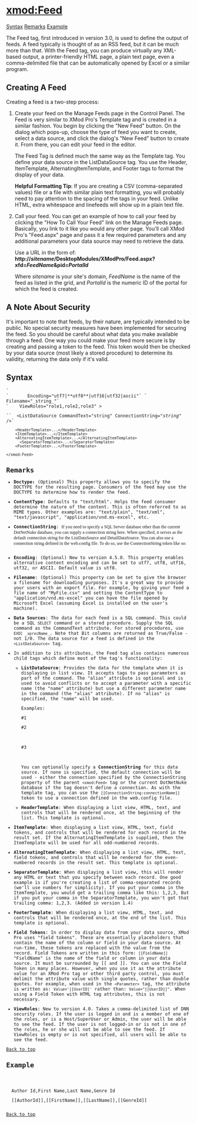 # <xmod:Feed>

<a name="top"></a>

[Syntax](#syntax) [Remarks](#remarks) [Example](#example)

The Feed tag, first introduced in version 3.0, is used to define the output of feeds. A feed typically is thought of as an RSS feed, but it can be much more than that. With the Feed tag, you can produce virtually any XML-based output, a printer-friendly HTML page, a plain text page, even a comma-delimited file that can be automatically opened by Excel or a similar program.

## Creating A Feed

Creating a feed is a two-step process:

1.  Create your feed on the Manage Feeds page in the Control Panel. The Feed is very similar to XMod Pro's Template tag and is created in a similar fashion. You begin by clicking the "New Feed" button. On the dialog which pops-up, choose the type of feed you want to create, select a data source, and click the dialog's "New Feed" button to create it. From there, you can edit your feed in the editor.  

    The Feed Tag is defined much the same way as the Template tag. You define your data source in the ListDataSource tag. You use the Header, ItemTemplate, AlternatingItemTemplate, and Footer tags to format the display of your data.  

    **Helpful Formatting Tip**: If you are creating a CSV (comma-separated values) file or a file with similar plain text formatting, you will probably need to pay attention to the spacing of the tags in your feed. Unlike HTML, extra whitespace and linefeeds will show up in a plain text file.  

2.  Call your feed. You can get an example of how to call your feed by clicking the "How To Call Your Feed" link on the Manage Feeds page. Basically, you link to it like you would any other page. You'll call XMod Pro's "Feed.aspx" page and pass it a few required parameters and any additional parameters your data source may need to retrieve the data.  

    Use a URL in the form of:  
    **http://_sitename_/DesktopModules/XModPro/Feed.aspx?xfd=_FeedName_&pid=_PortalId_**  

    Where _sitename_ is your site's domain, _FeedName_ is the name of the feed as listed in the grid, and _PortalId_ is the numeric ID of the portal for which the feed is created.  

## A Note About Security

It's important to note that feeds, by their nature, are typically intended to be public. No special security measures have been implemented for securing the feed. So you should be careful about what data you make available through a feed. One way you could make your feed more secure is by creating and passing a token to the feed. This token would then be checked by your data source (most likely a stored procedure) to determine its validity, returning the data only if it's valid.

<a name="syntax"></a>

## Syntax

<div xmlns="" style="font-size: 9pt;font-family: monospace;">`<xmod:Feed`  
`    Doctype="_string_"`  
`    ContentType="_string_"`  
`    ConnectionString="_string_"`</div>

<div xmlns="" style="font-size: 9pt;font-family: monospace;">`       Encoding="utf7|**utf8**|utf16|utf32|ascii"`  
`    Filename="_string_"`</div>

<div xmlns="" style="font-size: 9pt;font-family: monospace;">`    ViewRoles="role1,role2,role3" >  

``  <ListDataSource CommandText="string" ConnectionString="_string_" />`  

`    <HeaderTemplate>...</HeaderTemplate>`  
`    <ItemTemplate>...</ItemTemplate>`  
`    <AlternatingItemTemplate>...</AlternatingItemTemplate>  
      <SeparatorTemplate>...</SeparatorTemplate>`  
`    <FooterTemplate>...</FooterTemplate>`  

`</xmod:Feed>`</div>

<a name="remarks"></a>

## Remarks

*   **Doctype:** (Optional) This property allows you to specify the DOCTYPE for the resulting page. Consumers of the feed may use the DOCTYPE to determine how to render the feed.  

*   **ContentType**: Defaults to "text/html". Helps the feed consumer determine the nature of the content. This is often referred to as MIME types. Other examples are: "text/plain", "text/xml", "text/javascript", "application/vnd.ms-excel", etc.
*   **ConnectionString**: <span style="font-family: Verdana;">If you need to specify a SQL Server database other than the current DotNetNuke database, you can supply a connection string here. When specified, it serves as the default connection string for the ListDataSource and DetailDataSource. You can also use a connection string defined in the web.config file. To do so, use the ConnectionString token like so:</span>

    <pre xml:space="preserve" xmlns="http://www.w3.org/1999/xhtml"><xmod:Feed ... ConnectionString='[[ConnectionString:_connectionName_]]' ...></pre>

*   **Encoding**: (Optional) New to version 4.5.0\. This property enables alternative content encoding and can be set to utf7, utf8, utf16, utf32, or ASCII. Default value is utf8\.  

*   **Filename**: (Optional) This property can be set to give the browser a filename for downloading purposes. It's a great way to provide your users with an export file. For example, by giving your feed a file name of "MyFile.csv" and setting the ContentType to "application/vnd.ms-excel" you can have the file opened by Microsoft Excel (assuming Excel is installed on the user's machine).  

*   **Data Sources**: The data for each feed is a SQL command. This could be a SQL `SELECT` command or a stored procedure. Supply the SQL command as the CommandText attribute. For stored procedures, use `EXEC _sprocName_`. Note that Bit columns are returned as True/False - not 1/0\. The data source for a feed is defined in the `<ListDataSource>` tag.  

*   In addition to its attributes, the Feed tag also contains numerous child tags which define most of the tag's functionality:
    *   **ListDataSource**: Provides the data for the template when it is displaying in list view. It accepts <Parameter> tags to pass parameters as part of the command. The "alias" attribute is optional and is used to avoid conflicts or to accept a parameter with a specific name (the "name" attribute) but use a different parameter name in the command (the "alias" attribute). If no "alias" is specified, the "name" will be used.

        Examples:

        <pre xml:space="preserve">#1
        <ListDataSource CommandText="SELECT FirstName, LastName FROM Users" /></pre>

        <pre xml:space="preserve" xmlns="http://www.w3.org/1999/xhtml">#2
        <ListDataSource CommandText="SELECT FirstName, LastName FROM Users 
                                     WHERE ZipCode = @zip">
          <Parameter Name="zip" Alias="zip" Value="12345" />
        </ListDataSource></pre>

        <pre xml:space="preserve" xmlns="http://www.w3.org/1999/xhtml">#3
        <ListDataSource CommandText="EXEC GetUsers @zip">
          <Parameter Name="zip" Alias="zip" Value="12345" />
        </ListDataSource></pre>

        You can optionally specify a **ConnectionString** for this data source. If none is specified, the default connection will be used - either the connection specified by the ConnectionString property of the parent `<xmod:Feed>` tag or the current DotNetNuke database if the tag doesn't define a connection. As with the template tag, you can use the `[[ConnectionString:connectionName]]` token to use a connection defined in the web.config file.  

    *   **HeaderTemplate**: When displaying a list view, HTML, text, and controls that will be rendered once, at the beginning of the list. This template is optional.  

*   **ItemTemplate**: When displaying a list view, HTML, text, field tokens, and controls that will be rendered for each record in the result set. If the AlternatingItemTemplate is supplied, then the ItemTemplate will be used for all odd-numbered records.  

*   **AlternatingItemTemplate**: When displaying a list view, HTML, text, field tokens, and controls that will be rendered for the even-numbered records in the result set. This template is optional.  

*   **SeparatorTemplate**: When displaying a list view, this will render any HTML or text that you specify between each record. One good example is if you're creating a list of comma-separated records (we'll use numbers for simplicity). If you put your comma in the ItemTemplate, you would get a trailing comma like this: 1,2,3, But if you put your comma in the SeparatorTemplate, you won't get that trailing comma: 1,2,3\. (Added in version 1.4)  

*   **FooterTemplate**: When displaying a list view, HTML, text, and controls that will be rendered once, at the end of the list. This template is optional.  

*   **Field Tokens**: In order to display data from your data source, XMod Pro uses "field tokens". These are essentially placeholders that contain the name of the column or field in your data source. At run-time, these tokens are replaced with the value from the record. Field Tokens are written in this form: `[[FieldName]]` "FieldName" is the name of the field or column in your data source. It must be surrounded by [[ and ]]. You can use the Field Token in many places. However, when you use it as the attribute value for an XMod Pro tag or other third party control, you must delimit the attribute value with single quotes, rather than double quotes. For example, when used in the `<Parameter>` tag, the attribute is written as: `Value='[[UserID]'` rather than: `Value="[[UserID]]"`. When using a Field Token with HTML tag attributes, this is not necessary.  

*   **ViewRoles**: New to version 4.0\. Takes a comma-delimited list of DNN security roles. If the user is logged in and is a member of one of the roles, or is a Host/SuperUser or Admin, the user will be able to see the feed. If the user is not logged-in or is not in one of the roles, he or she will not be able to see the feed. If ViewRoles is empty or is not specified, all users will be able to see the feed.  

[Back to top](#top)  
<a name="example"></a>

## Example

<div xmlns="">

<pre xml:space="preserve" style="font-size: 9pt;" xmlns="http://www.w3.org/1999/xhtml"><xmod:Feed ContentType="application/vnd.ms-excel" Filename="test.csv"></pre>

<pre xml:space="preserve" style="font-size: 9pt;" xmlns="http://www.w3.org/1999/xhtml">  <ListDataSource CommandText="SELECT [AuthorId], [FirstName], [LastName], [GenreId] FROM Authors" /></pre>

<pre xml:space="preserve" style="font-size: 9pt;" xmlns="http://www.w3.org/1999/xhtml">  <HeaderTemplate>Author Id,First Name,Last Name,Genre Id</HeaderTemplate></pre>

<pre xml:space="preserve" style="font-size: 9pt;" xmlns="http://www.w3.org/1999/xhtml">  <ItemTemplate>[[AuthorId]],[[FirstName]],[[LastName]],[[GenreId]]</ItemTemplate></pre>

<pre xml:space="preserve" xmlns="http://www.w3.org/1999/xhtml" style="font-size: 9pt;"></xmod:Feed></pre>

</div>

[Back to top](#top)